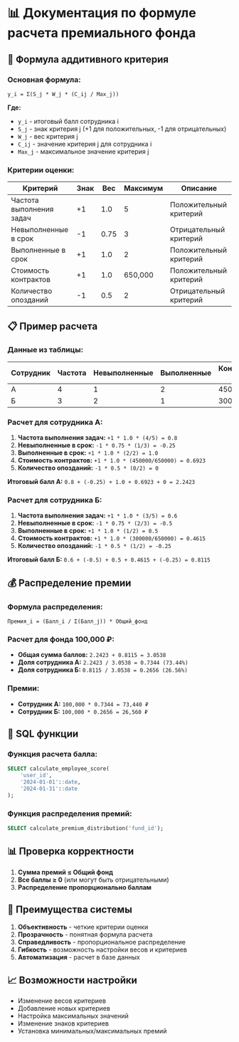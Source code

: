 # 📊 Документация по формуле расчета премиального фонда

## 🧮 Формула аддитивного критерия

### **Основная формула:**
```
y_i = Σ(S_j * W_j * (C_ij / Max_j))
```

**Где:**
- `y_i` - итоговый балл сотрудника i
- `S_j` - знак критерия j (+1 для положительных, -1 для отрицательных)
- `W_j` - вес критерия j
- `C_ij` - значение критерия j для сотрудника i
- `Max_j` - максимальное значение критерия j

### **Критерии оценки:**

| Критерий | Знак | Вес | Максимум | Описание |
|----------|------|-----|----------|----------|
| Частота выполнения задач | +1 | 1.0 | 5 | Положительный критерий |
| Невыполненные в срок | -1 | 0.75 | 3 | Отрицательный критерий |
| Выполненные в срок | +1 | 1.0 | 2 | Положительный критерий |
| Стоимость контрактов | +1 | 1.0 | 650,000 | Положительный критерий |
| Количество опозданий | -1 | 0.5 | 2 | Отрицательный критерий |

## 📋 Пример расчета

### **Данные из таблицы:**

| Сотрудник | Частота | Невыполненные | Выполненные | Контракты (₽) | Опоздания |
|-----------|---------|---------------|-------------|---------------|-----------|
| A | 4 | 1 | 2 | 450,000 | 0 |
| Б | 3 | 2 | 1 | 300,000 | 1 |

### **Расчет для сотрудника A:**

1. **Частота выполнения задач:** `+1 * 1.0 * (4/5) = 0.8`
2. **Невыполненные в срок:** `-1 * 0.75 * (1/3) = -0.25`
3. **Выполненные в срок:** `+1 * 1.0 * (2/2) = 1.0`
4. **Стоимость контрактов:** `+1 * 1.0 * (450000/650000) = 0.6923`
5. **Количество опозданий:** `-1 * 0.5 * (0/2) = 0`

**Итоговый балл A:** `0.8 + (-0.25) + 1.0 + 0.6923 + 0 = 2.2423`

### **Расчет для сотрудника Б:**

1. **Частота выполнения задач:** `+1 * 1.0 * (3/5) = 0.6`
2. **Невыполненные в срок:** `-1 * 0.75 * (2/3) = -0.5`
3. **Выполненные в срок:** `+1 * 1.0 * (1/2) = 0.5`
4. **Стоимость контрактов:** `+1 * 1.0 * (300000/650000) = 0.4615`
5. **Количество опозданий:** `-1 * 0.5 * (1/2) = -0.25`

**Итоговый балл Б:** `0.6 + (-0.5) + 0.5 + 0.4615 + (-0.25) = 0.8115`

## 💰 Распределение премии

### **Формула распределения:**
```
Премия_i = (Балл_i / Σ(Балл_j)) * Общий_фонд
```

### **Расчет для фонда 100,000 ₽:**

- **Общая сумма баллов:** `2.2423 + 0.8115 = 3.0538`
- **Доля сотрудника A:** `2.2423 / 3.0538 = 0.7344 (73.44%)`
- **Доля сотрудника Б:** `0.8115 / 3.0538 = 0.2656 (26.56%)`

### **Премии:**
- **Сотрудник A:** `100,000 * 0.7344 = 73,440 ₽`
- **Сотрудник Б:** `100,000 * 0.2656 = 26,560 ₽`

## 🔧 SQL функции

### **Функция расчета балла:**
```sql
SELECT calculate_employee_score(
    'user_id',
    '2024-01-01'::date,
    '2024-01-31'::date
);
```

### **Функция распределения премий:**
```sql
SELECT calculate_premium_distribution('fund_id');
```

## 📊 Проверка корректности

1. **Сумма премий ≤ Общий фонд**
2. **Все баллы ≥ 0** (или могут быть отрицательными)
3. **Распределение пропорционально баллам**

## 🎯 Преимущества системы

1. **Объективность** - четкие критерии оценки
2. **Прозрачность** - понятная формула расчета
3. **Справедливость** - пропорциональное распределение
4. **Гибкость** - возможность настройки весов и критериев
5. **Автоматизация** - расчет в базе данных

## 📈 Возможности настройки

- Изменение весов критериев
- Добавление новых критериев
- Настройка максимальных значений
- Изменение знаков критериев
- Установка минимальных/максимальных премий


